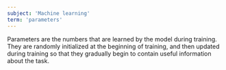 ```yaml
---
subject: 'Machine learning'
term: 'parameters'
---
```


Parameters are the numbers that are learned by the model during training. They are randomly initialized at the beginning of training, and then updated during training so that they gradually begin to contain useful information about the task.